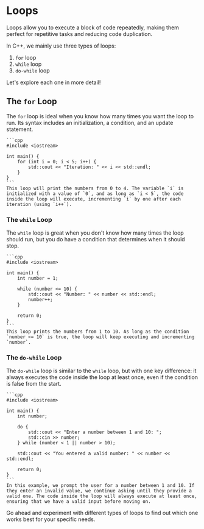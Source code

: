 # Loops

Loops allow you to execute a block of code repeatedly, making them perfect for repetitive tasks and reducing code duplication.

In C++, we mainly use three types of loops:

1. `for` loop
2. `while` loop
3. `do-while` loop

Let's explore each one in more detail!

## The `for` Loop

The `for` loop is ideal when you know how many times you want the loop to run. Its syntax includes an initialization, a condition, and an update statement.

~~~admonish example
```cpp
#include <iostream>

int main() {
    for (int i = 0; i < 5; i++) {
        std::cout << "Iteration: " << i << std::endl;
    }
}
```
This loop will print the numbers from 0 to 4. The variable `i` is initialized with a value of `0`, and as long as `i < 5`, the code inside the loop will execute, incrementing `i` by one after each iteration (using `i++`).
~~~

### The `while` Loop

The `while` loop is great when you don't know how many times the loop should run, but you do have a condition that determines when it should stop.

~~~admonish example
```cpp
#include <iostream>

int main() {
    int number = 1;

    while (number <= 10) {
        std::cout << "Number: " << number << std::endl;
        number++;
    }
    
    return 0;
}
```
This loop prints the numbers from 1 to 10. As long as the condition `number <= 10` is true, the loop will keep executing and incrementing `number`.
~~~

### The `do-while` Loop

The `do-while` loop is similar to the `while` loop, but with one key difference: it always executes the code inside the loop at least once, even if the condition is false from the start.

~~~admonish example
```cpp
#include <iostream>

int main() {
    int number;

    do {
        std::cout << "Enter a number between 1 and 10: ";
        std::cin >> number;
    } while (number < 1 || number > 10);

    std::cout << "You entered a valid number: " << number << std::endl;

    return 0;
}
```
In this example, we prompt the user for a number between 1 and 10. If they enter an invalid value, we continue asking until they provide a valid one. The code inside the loop will always execute at least once, ensuring that we have a valid input before moving on.
~~~

Go ahead and experiment with different types of loops to find out which one works best for your specific needs.